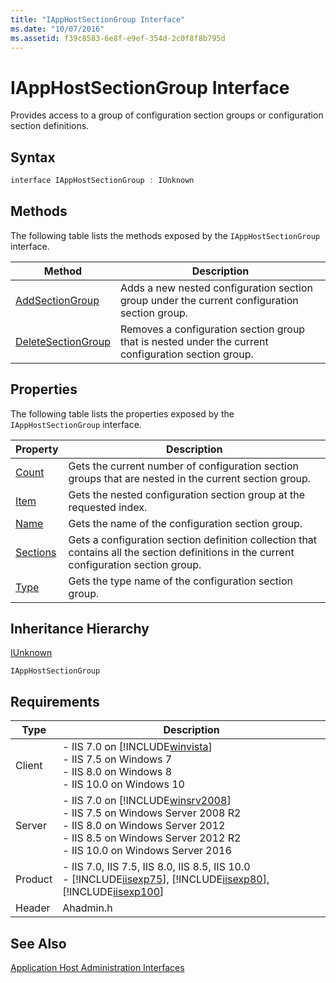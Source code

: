 ```yaml
---
title: "IAppHostSectionGroup Interface"
ms.date: "10/07/2016"
ms.assetid: f39c8583-6e8f-e9ef-354d-2c0f8f8b795d
---
```

# IAppHostSectionGroup Interface
Provides access to a group of configuration section groups or configuration section definitions.  
  
## Syntax  
  
```cpp  
interface IAppHostSectionGroup : IUnknown  
```  
  
## Methods  
 The following table lists the methods exposed by the `IAppHostSectionGroup` interface.  
  
|Method|Description|  
|------------|-----------------|  
|[AddSectionGroup](../../web-development-reference/native-code-api-reference/iapphostsectiongroup-addsectiongroup-method.md)|Adds a new nested configuration section group under the current configuration section group.|  
|[DeleteSectionGroup](../../web-development-reference/native-code-api-reference/iapphostsectiongroup-deletesectiongroup-method.md)|Removes a configuration section group that is nested under the current configuration section group.|  
  
## Properties  
 The following table lists the properties exposed by the `IAppHostSectionGroup` interface.  
  
|Property|Description|  
|--------------|-----------------|  
|[Count](../../web-development-reference/native-code-api-reference/iapphostsectiongroup-count-property.md)|Gets the current number of configuration section groups that are nested in the current section group.|  
|[Item](../../web-development-reference/native-code-api-reference/iapphostsectiongroup-item-property.md)|Gets the nested configuration section group at the requested index.|  
|[Name](../../web-development-reference/native-code-api-reference/iapphostsectiongroup-name-property.md)|Gets the name of the configuration section group.|  
|[Sections](../../web-development-reference/native-code-api-reference/iapphostsectiongroup-sections-property.md)|Gets a configuration section definition collection that contains all the section definitions in the current configuration section group.|  
|[Type](../../web-development-reference/native-code-api-reference/iapphostsectiongroup-type-property.md)|Gets the type name of the configuration section group.|  
  
## Inheritance Hierarchy  
 [IUnknown](https://go.microsoft.com/fwlink/?LinkId=55951)  
  
 `IAppHostSectionGroup`  
  
## Requirements  
  
|Type|Description|  
|----------|-----------------|  
|Client|-   IIS 7.0 on [!INCLUDE[winvista](../../wmi-provider/includes/winvista-md.md)]<br />-   IIS 7.5 on Windows 7<br />-   IIS 8.0 on Windows 8<br />-   IIS 10.0 on Windows 10|  
|Server|-   IIS 7.0 on [!INCLUDE[winsrv2008](../../wmi-provider/includes/winsrv2008-md.md)]<br />-   IIS 7.5 on Windows Server 2008 R2<br />-   IIS 8.0 on Windows Server 2012<br />-   IIS 8.5 on Windows Server 2012 R2<br />-   IIS 10.0 on Windows Server 2016|  
|Product|-   IIS 7.0, IIS 7.5, IIS 8.0, IIS 8.5, IIS 10.0<br />-   [!INCLUDE[iisexp75](../../web-development-reference/native-code-api-reference/includes/iisexp75-md.md)], [!INCLUDE[iisexp80](../../web-development-reference/native-code-api-reference/includes/iisexp80-md.md)], [!INCLUDE[iisexp100](../../web-development-reference/native-code-api-reference/includes/iisexp100-md.md)]|  
|Header|Ahadmin.h|  
  
## See Also  
 [Application Host Administration Interfaces](../../web-development-reference/native-code-api-reference/application-host-administration-interfaces.md)